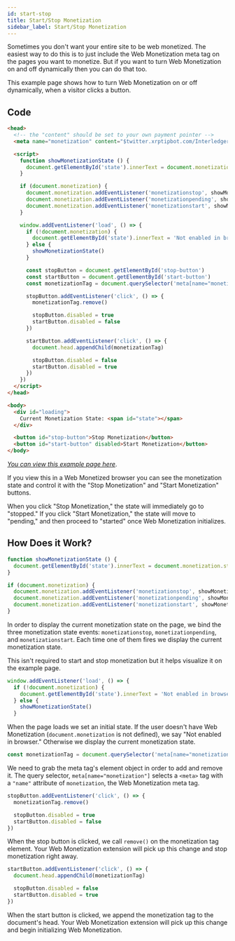 ```yaml
---
id: start-stop
title: Start/Stop Monetization
sidebar_label: Start/Stop Monetization
---
```


Sometimes you don't want your entire site to be web monetized. The easiest way
to do this is to just include the Web Monetization meta tag on the pages you
want to monetize. But if you want to turn Web Monetization on and off
dynamically then you can do that too.

This example page shows how to turn Web Monetization on or off dynamically,
when a visitor clicks a button.

## Code

```html
<head>
  <!-- the "content" should be set to your own payment pointer -->
  <meta name="monetization" content="$twitter.xrptipbot.com/Interledger">

  <script>
    function showMonetizationState () {
      document.getElementById('state').innerText = document.monetization.state
    }

    if (document.monetization) {
      document.monetization.addEventListener('monetizationstop', showMonetizationState)
      document.monetization.addEventListener('monetizationpending', showMonetizationState)
      document.monetization.addEventListener('monetizationstart', showMonetizationState)
    }

    window.addEventListener('load', () => {
      if (!document.monetization) {
        document.getElementById('state').innerText = 'Not enabled in browser'
      } else {
        showMonetizationState()
      }

      const stopButton = document.getElementById('stop-button')
      const startButton = document.getElementById('start-button')
      const monetizationTag = document.querySelector('meta[name="monetization"]')

      stopButton.addEventListener('click', () => {
        monetizationTag.remove()

        stopButton.disabled = true
        startButton.disabled = false
      })

      startButton.addEventListener('click', () => {
        document.head.appendChild(monetizationTag)

        stopButton.disabled = false
        startButton.disabled = true
      })
    })
  </script>
</head>

<body>
  <div id="loading">
    Current Monetization State: <span id="state"></span>
  </div>

  <button id="stop-button">Stop Monetization</button>
  <button id="start-button" disabled>Start Monetization</button>
</body>
```

[_You can view this example page here_](/examples/start-stop.html).

If you view this in a Web Monetized browser you can see the monetization state
and control it with the "Stop Monetization" and "Start Monetization" buttons.

When you click "Stop Monetization," the state will immediately go to "stopped."
If you click "Start Monetization," the state will move to "pending," and then
proceed to "started" once Web Monetization initializes.

## How Does it Work?

```js
function showMonetizationState () {
  document.getElementById('state').innerText = document.monetization.state
}

if (document.monetization) {
  document.monetization.addEventListener('monetizationstop', showMonetizationState)
  document.monetization.addEventListener('monetizationpending', showMonetizationState)
  document.monetization.addEventListener('monetizationstart', showMonetizationState)
}
```

In order to display the current monetization state on the page, we bind the
three monetization state events: `monetizationstop`, `monetizationpending`, and
`monetizationstart`. Each time one of them fires we display the current
monetization state.

This isn't required to start and stop monetization but it helps visualize it on
the example page.

```js
window.addEventListener('load', () => {
  if (!document.monetization) {
    document.getElementById('state').innerText = 'Not enabled in browser'
  } else {
    showMonetizationState()
  }
```

When the page loads we set an initial state. If the user doesn't have Web
Monetization (`document.monetization` is not defined), we say "Not enabled in
browser." Otherwise we display the current monetization state.

```js
const monetizationTag = document.querySelector('meta[name="monetization"]')
```

We need to grab the meta tag's element object in order to add and remove it.
The query selector, `meta[name="monetization"]` selects a `<meta>` tag with
a `"name"` attribute of `monetization`, the Web Monetization meta tag.

```js
stopButton.addEventListener('click', () => {
  monetizationTag.remove()

  stopButton.disabled = true
  startButton.disabled = false
})
```

When the stop button is clicked, we call `remove()` on the monetization tag
element. Your Web Monetization extension will pick up this change and stop
monetization right away.

```js
startButton.addEventListener('click', () => {
  document.head.appendChild(monetizationTag)

  stopButton.disabled = false
  startButton.disabled = true
})
```

When the start button is clicked, we append the monetization tag to the
document's head. Your Web Monetization extension will pick up this change and
begin initializing Web Monetization.

